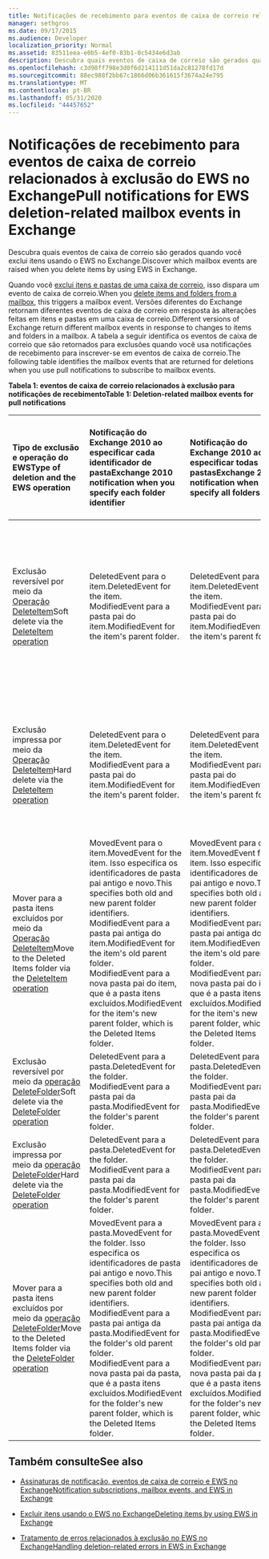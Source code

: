 ```yaml
---
title: Notificações de recebimento para eventos de caixa de correio relacionados à exclusão do EWS no Exchange
manager: sethgros
ms.date: 09/17/2015
ms.audience: Developer
localization_priority: Normal
ms.assetid: 83511eea-e0b5-4ef0-83b1-0c5434e6d3ab
description: Descubra quais eventos de caixa de correio são gerados quando você exclui itens usando o EWS no Exchange.
ms.openlocfilehash: c3d98ff798e3d0f6d214111d51da2c81278fd17d
ms.sourcegitcommit: 88ec988f2bb67c1866d06b361615f3674a24e795
ms.translationtype: MT
ms.contentlocale: pt-BR
ms.lasthandoff: 05/31/2020
ms.locfileid: "44457652"
---
```

# <a name="pull-notifications-for-ews-deletion-related-mailbox-events-in-exchange"></a><span data-ttu-id="fde17-103">Notificações de recebimento para eventos de caixa de correio relacionados à exclusão do EWS no Exchange</span><span class="sxs-lookup"><span data-stu-id="fde17-103">Pull notifications for EWS deletion-related mailbox events in Exchange</span></span>

<span data-ttu-id="fde17-104">Descubra quais eventos de caixa de correio são gerados quando você exclui itens usando o EWS no Exchange.</span><span class="sxs-lookup"><span data-stu-id="fde17-104">Discover which mailbox events are raised when you delete items by using EWS in Exchange.</span></span>
  
<span data-ttu-id="fde17-105">Quando você [exclui itens e pastas de uma caixa de correio](deleting-items-by-using-ews-in-exchange.md), isso dispara um evento de caixa de correio.</span><span class="sxs-lookup"><span data-stu-id="fde17-105">When you [delete items and folders from a mailbox](deleting-items-by-using-ews-in-exchange.md), this triggers a mailbox event.</span></span> <span data-ttu-id="fde17-106">Versões diferentes do Exchange retornam diferentes eventos de caixa de correio em resposta às alterações feitas em itens e pastas em uma caixa de correio.</span><span class="sxs-lookup"><span data-stu-id="fde17-106">Different versions of Exchange return different mailbox events in response to changes to items and folders in a mailbox.</span></span> <span data-ttu-id="fde17-107">A tabela a seguir identifica os eventos de caixa de correio que são retornados para exclusões quando você usa notificações de recebimento para inscrever-se em eventos de caixa de correio.</span><span class="sxs-lookup"><span data-stu-id="fde17-107">The following table identifies the mailbox events that are returned for deletions when you use pull notifications to subscribe to mailbox events.</span></span> 
  
<span data-ttu-id="fde17-108">**Tabela 1: eventos de caixa de correio relacionados à exclusão para notificações de recebimento**</span><span class="sxs-lookup"><span data-stu-id="fde17-108">**Table 1: Deletion-related mailbox events for pull notifications**</span></span>

|<span data-ttu-id="fde17-109">**Tipo de exclusão e operação do EWS**</span><span class="sxs-lookup"><span data-stu-id="fde17-109">**Type of deletion and the EWS operation**</span></span>|<span data-ttu-id="fde17-110">**Notificação do Exchange 2010 ao especificar cada identificador de pasta**</span><span class="sxs-lookup"><span data-stu-id="fde17-110">**Exchange 2010 notification when you specify each folder identifier**</span></span>|<span data-ttu-id="fde17-111">**Notificação do Exchange 2010 ao especificar todas as pastas**</span><span class="sxs-lookup"><span data-stu-id="fde17-111">**Exchange 2010 notification when you specify all folders**</span></span>|<span data-ttu-id="fde17-112">**Notificação do Exchange Online e do Exchange 2013 ao especificar cada identificador de pasta**</span><span class="sxs-lookup"><span data-stu-id="fde17-112">**Exchange Online and Exchange 2013 notification when you specify each folder identifier**</span></span>|<span data-ttu-id="fde17-113">**Exchange Online e Exchange 2013 ao especificar todas as pastas**</span><span class="sxs-lookup"><span data-stu-id="fde17-113">**Exchange Online and Exchange 2013 when you specify all folders**</span></span>|
|:-----|:-----|:-----|:-----|:-----|
|<span data-ttu-id="fde17-114">Exclusão reversível por meio da [Operação DeleteItem](https://msdn.microsoft.com/library/3e26c416-fa12-476e-bfd2-5c1f4bb7b348%28Office.15%29.aspx)</span><span class="sxs-lookup"><span data-stu-id="fde17-114">Soft delete via the [DeleteItem operation](https://msdn.microsoft.com/library/3e26c416-fa12-476e-bfd2-5c1f4bb7b348%28Office.15%29.aspx)</span></span> <br/> |<span data-ttu-id="fde17-115">DeletedEvent para o item.</span><span class="sxs-lookup"><span data-stu-id="fde17-115">DeletedEvent for the item.</span></span>  <br/> <span data-ttu-id="fde17-116">ModifiedEvent para a pasta pai do item.</span><span class="sxs-lookup"><span data-stu-id="fde17-116">ModifiedEvent for the item's parent folder.</span></span>  <br/> |<span data-ttu-id="fde17-117">DeletedEvent para o item.</span><span class="sxs-lookup"><span data-stu-id="fde17-117">DeletedEvent for the item.</span></span>  <br/> <span data-ttu-id="fde17-118">ModifiedEvent para a pasta pai do item.</span><span class="sxs-lookup"><span data-stu-id="fde17-118">ModifiedEvent for the item's parent folder.</span></span>  <br/> |<span data-ttu-id="fde17-119">MovedEvent para o item.</span><span class="sxs-lookup"><span data-stu-id="fde17-119">MovedEvent for the item.</span></span> <span data-ttu-id="fde17-120">Isso especifica os identificadores de pasta pai antigo e novo.</span><span class="sxs-lookup"><span data-stu-id="fde17-120">This specifies both the old and new parent folder identifiers.</span></span> <span data-ttu-id="fde17-121">O item é movido para a pasta exclusões no dumpster.</span><span class="sxs-lookup"><span data-stu-id="fde17-121">The item is moved to the Deletions folder in the dumpster.</span></span>  <br/> <span data-ttu-id="fde17-122">ModifiedEvent para a pasta pai do item.</span><span class="sxs-lookup"><span data-stu-id="fde17-122">ModifiedEvent for the item's parent folder.</span></span>  <br/> |<span data-ttu-id="fde17-123">DeletedEvent para o item.</span><span class="sxs-lookup"><span data-stu-id="fde17-123">DeletedEvent for the item.</span></span>  <br/> <span data-ttu-id="fde17-124">DeletedEvent para o item da pasta de pesquisa padrão AllItems.</span><span class="sxs-lookup"><span data-stu-id="fde17-124">DeletedEvent for the item from the AllItems default search folder.</span></span>  <br/> <span data-ttu-id="fde17-125">ModifiedEvent para a pasta pai do item.</span><span class="sxs-lookup"><span data-stu-id="fde17-125">ModifiedEvent for the item's parent folder.</span></span>  <br/> |
|<span data-ttu-id="fde17-126">Exclusão impressa por meio da [Operação DeleteItem](https://msdn.microsoft.com/library/3e26c416-fa12-476e-bfd2-5c1f4bb7b348%28Office.15%29.aspx)</span><span class="sxs-lookup"><span data-stu-id="fde17-126">Hard delete via the [DeleteItem operation](https://msdn.microsoft.com/library/3e26c416-fa12-476e-bfd2-5c1f4bb7b348%28Office.15%29.aspx)</span></span> <br/> |<span data-ttu-id="fde17-127">DeletedEvent para o item.</span><span class="sxs-lookup"><span data-stu-id="fde17-127">DeletedEvent for the item.</span></span>  <br/> <span data-ttu-id="fde17-128">ModifiedEvent para a pasta pai do item.</span><span class="sxs-lookup"><span data-stu-id="fde17-128">ModifiedEvent for the item's parent folder.</span></span>  <br/> |<span data-ttu-id="fde17-129">DeletedEvent para o item.</span><span class="sxs-lookup"><span data-stu-id="fde17-129">DeletedEvent for the item.</span></span>  <br/> <span data-ttu-id="fde17-130">ModifiedEvent para a pasta pai do item.</span><span class="sxs-lookup"><span data-stu-id="fde17-130">ModifiedEvent for the item's parent folder.</span></span>  <br/> |<span data-ttu-id="fde17-131">DeletedEvent para o item.</span><span class="sxs-lookup"><span data-stu-id="fde17-131">DeletedEvent for the item.</span></span>  <br/> <span data-ttu-id="fde17-132">ModifiedEvent para a pasta pai do item.</span><span class="sxs-lookup"><span data-stu-id="fde17-132">ModifiedEvent for the item's parent folder.</span></span>  <br/> |<span data-ttu-id="fde17-133">DeletedEvent para o item.</span><span class="sxs-lookup"><span data-stu-id="fde17-133">DeletedEvent for the item.</span></span>  <br/> <span data-ttu-id="fde17-134">DeletedEvent para o item da pasta de pesquisa padrão AllItems.</span><span class="sxs-lookup"><span data-stu-id="fde17-134">DeletedEvent for the item from the AllItems default search folder.</span></span>  <br/> <span data-ttu-id="fde17-135">ModifiedEvent para a pasta pai do item.</span><span class="sxs-lookup"><span data-stu-id="fde17-135">ModifiedEvent for the item's parent folder.</span></span>  <br/> |
|<span data-ttu-id="fde17-136">Mover para a pasta itens excluídos por meio da [Operação DeleteItem](https://msdn.microsoft.com/library/3e26c416-fa12-476e-bfd2-5c1f4bb7b348%28Office.15%29.aspx)</span><span class="sxs-lookup"><span data-stu-id="fde17-136">Move to the Deleted Items folder via the [DeleteItem operation](https://msdn.microsoft.com/library/3e26c416-fa12-476e-bfd2-5c1f4bb7b348%28Office.15%29.aspx)</span></span> <br/> |<span data-ttu-id="fde17-137">MovedEvent para o item.</span><span class="sxs-lookup"><span data-stu-id="fde17-137">MovedEvent for the item.</span></span> <span data-ttu-id="fde17-138">Isso especifica os identificadores de pasta pai antigo e novo.</span><span class="sxs-lookup"><span data-stu-id="fde17-138">This specifies both old and new parent folder identifiers.</span></span>  <br/> <span data-ttu-id="fde17-139">ModifiedEvent para a pasta pai antiga do item.</span><span class="sxs-lookup"><span data-stu-id="fde17-139">ModifiedEvent for the item's old parent folder.</span></span>  <br/> <span data-ttu-id="fde17-140">ModifiedEvent para a nova pasta pai do item, que é a pasta itens excluídos.</span><span class="sxs-lookup"><span data-stu-id="fde17-140">ModifiedEvent for the item's new parent folder, which is the Deleted Items folder.</span></span>  <br/> |<span data-ttu-id="fde17-141">MovedEvent para o item.</span><span class="sxs-lookup"><span data-stu-id="fde17-141">MovedEvent for the item.</span></span> <span data-ttu-id="fde17-142">Isso especifica os identificadores de pasta pai antigo e novo.</span><span class="sxs-lookup"><span data-stu-id="fde17-142">This specifies both old and new parent folder identifiers.</span></span>  <br/> <span data-ttu-id="fde17-143">ModifiedEvent para a pasta pai antiga do item.</span><span class="sxs-lookup"><span data-stu-id="fde17-143">ModifiedEvent for the item's old parent folder.</span></span>  <br/> <span data-ttu-id="fde17-144">ModifiedEvent para a nova pasta pai do item, que é a pasta itens excluídos.</span><span class="sxs-lookup"><span data-stu-id="fde17-144">ModifiedEvent for the item's new parent folder, which is the Deleted Items folder.</span></span>  <br/> |<span data-ttu-id="fde17-145">MovedEvent para o item.</span><span class="sxs-lookup"><span data-stu-id="fde17-145">MovedEvent for the item.</span></span> <span data-ttu-id="fde17-146">Isso especifica os identificadores de pasta pai antigo e novo.</span><span class="sxs-lookup"><span data-stu-id="fde17-146">This specifies both old and new parent folder identifiers.</span></span>  <br/> <span data-ttu-id="fde17-147">ModifiedEvent para a pasta pai antiga do item.</span><span class="sxs-lookup"><span data-stu-id="fde17-147">ModifiedEvent for the item's old parent folder.</span></span>  <br/> <span data-ttu-id="fde17-148">ModifiedEvent para a nova pasta pai do item, que é a pasta itens excluídos.</span><span class="sxs-lookup"><span data-stu-id="fde17-148">ModifiedEvent for the item's new parent folder, which is the Deleted Items folder.</span></span>  <br/> |<span data-ttu-id="fde17-149">DeletedEvent da pasta de pesquisa padrão AllItems.</span><span class="sxs-lookup"><span data-stu-id="fde17-149">DeletedEvent from the AllItems default search folder.</span></span>  <br/> <span data-ttu-id="fde17-150">CreatedEvent para o item na pasta AllItems.</span><span class="sxs-lookup"><span data-stu-id="fde17-150">CreatedEvent for the item in the AllItems folder.</span></span>  <br/> <span data-ttu-id="fde17-151">ModifiedEvent para a pasta pai do item original.</span><span class="sxs-lookup"><span data-stu-id="fde17-151">ModifiedEvent for the item's original parent folder.</span></span>  <br/> <span data-ttu-id="fde17-152">ModifiedEvent para a pasta itens excluídos.</span><span class="sxs-lookup"><span data-stu-id="fde17-152">ModifiedEvent for the Deleted Items folder.</span></span>  <br/> |
|<span data-ttu-id="fde17-153">Exclusão reversível por meio da [operação DeleteFolder](https://msdn.microsoft.com/library/b0f92682-4895-4bcf-a4a1-e4c2e8403979%28Office.15%29.aspx)</span><span class="sxs-lookup"><span data-stu-id="fde17-153">Soft delete via the [DeleteFolder operation](https://msdn.microsoft.com/library/b0f92682-4895-4bcf-a4a1-e4c2e8403979%28Office.15%29.aspx)</span></span> <br/> |<span data-ttu-id="fde17-154">DeletedEvent para a pasta.</span><span class="sxs-lookup"><span data-stu-id="fde17-154">DeletedEvent for the folder.</span></span>  <br/> <span data-ttu-id="fde17-155">ModifiedEvent para a pasta pai da pasta.</span><span class="sxs-lookup"><span data-stu-id="fde17-155">ModifiedEvent for the folder's parent folder.</span></span>  <br/> |<span data-ttu-id="fde17-156">DeletedEvent para a pasta.</span><span class="sxs-lookup"><span data-stu-id="fde17-156">DeletedEvent for the folder.</span></span>  <br/> <span data-ttu-id="fde17-157">ModifiedEvent para a pasta pai da pasta.</span><span class="sxs-lookup"><span data-stu-id="fde17-157">ModifiedEvent for the folder's parent folder.</span></span>  <br/> |<span data-ttu-id="fde17-158">DeletedEvent para a pasta.</span><span class="sxs-lookup"><span data-stu-id="fde17-158">DeletedEvent for the folder.</span></span>  <br/> <span data-ttu-id="fde17-159">ModifiedEvent para a pasta pai da pasta.</span><span class="sxs-lookup"><span data-stu-id="fde17-159">ModifiedEvent for the folder's parent folder.</span></span>  <br/> |<span data-ttu-id="fde17-160">DeletedEvent para a pasta.</span><span class="sxs-lookup"><span data-stu-id="fde17-160">DeletedEvent for the folder.</span></span>  <br/> <span data-ttu-id="fde17-161">ModifiedEvent para a pasta pai da pasta.</span><span class="sxs-lookup"><span data-stu-id="fde17-161">ModifiedEvent for the folder's parent folder.</span></span>  <br/> |
|<span data-ttu-id="fde17-162">Exclusão impressa por meio da [operação DeleteFolder](https://msdn.microsoft.com/library/b0f92682-4895-4bcf-a4a1-e4c2e8403979%28Office.15%29.aspx)</span><span class="sxs-lookup"><span data-stu-id="fde17-162">Hard delete via the [DeleteFolder operation](https://msdn.microsoft.com/library/b0f92682-4895-4bcf-a4a1-e4c2e8403979%28Office.15%29.aspx)</span></span> <br/> |<span data-ttu-id="fde17-163">DeletedEvent para a pasta.</span><span class="sxs-lookup"><span data-stu-id="fde17-163">DeletedEvent for the folder.</span></span>  <br/> <span data-ttu-id="fde17-164">ModifiedEvent para a pasta pai da pasta.</span><span class="sxs-lookup"><span data-stu-id="fde17-164">ModifiedEvent for the folder's parent folder.</span></span>  <br/> |<span data-ttu-id="fde17-165">DeletedEvent para a pasta.</span><span class="sxs-lookup"><span data-stu-id="fde17-165">DeletedEvent for the folder.</span></span>  <br/> <span data-ttu-id="fde17-166">ModifiedEvent para a pasta pai da pasta.</span><span class="sxs-lookup"><span data-stu-id="fde17-166">ModifiedEvent for the folder's parent folder.</span></span>  <br/> |<span data-ttu-id="fde17-167">DeletedEvent para a pasta.</span><span class="sxs-lookup"><span data-stu-id="fde17-167">DeletedEvent for the folder.</span></span>  <br/> <span data-ttu-id="fde17-168">ModifiedEvent para a pasta pai da pasta.</span><span class="sxs-lookup"><span data-stu-id="fde17-168">ModifiedEvent for the folder's parent folder.</span></span>  <br/> |<span data-ttu-id="fde17-169">DeletedEvent para a pasta.</span><span class="sxs-lookup"><span data-stu-id="fde17-169">DeletedEvent for the folder.</span></span>  <br/> <span data-ttu-id="fde17-170">ModifiedEvent para a pasta pai da pasta.</span><span class="sxs-lookup"><span data-stu-id="fde17-170">ModifiedEvent for the folder's parent folder.</span></span>  <br/> |
|<span data-ttu-id="fde17-171">Mover para a pasta itens excluídos por meio da [operação DeleteFolder](https://msdn.microsoft.com/library/b0f92682-4895-4bcf-a4a1-e4c2e8403979%28Office.15%29.aspx)</span><span class="sxs-lookup"><span data-stu-id="fde17-171">Move to the Deleted Items folder via the [DeleteFolder operation](https://msdn.microsoft.com/library/b0f92682-4895-4bcf-a4a1-e4c2e8403979%28Office.15%29.aspx)</span></span> <br/> |<span data-ttu-id="fde17-172">MovedEvent para a pasta.</span><span class="sxs-lookup"><span data-stu-id="fde17-172">MovedEvent for the folder.</span></span> <span data-ttu-id="fde17-173">Isso especifica os identificadores de pasta pai antigo e novo.</span><span class="sxs-lookup"><span data-stu-id="fde17-173">This specifies both old and new parent folder identifiers.</span></span>  <br/> <span data-ttu-id="fde17-174">ModifiedEvent para a pasta pai antiga da pasta.</span><span class="sxs-lookup"><span data-stu-id="fde17-174">ModifiedEvent for the folder's old parent folder.</span></span>  <br/> <span data-ttu-id="fde17-175">ModifiedEvent para a nova pasta pai da pasta, que é a pasta itens excluídos.</span><span class="sxs-lookup"><span data-stu-id="fde17-175">ModifiedEvent for the folder's new parent folder, which is the Deleted Items folder.</span></span>  <br/> |<span data-ttu-id="fde17-176">MovedEvent para a pasta.</span><span class="sxs-lookup"><span data-stu-id="fde17-176">MovedEvent for the folder.</span></span> <span data-ttu-id="fde17-177">Isso especifica os identificadores de pasta pai antigo e novo.</span><span class="sxs-lookup"><span data-stu-id="fde17-177">This specifies both old and new parent folder identifiers.</span></span>  <br/> <span data-ttu-id="fde17-178">ModifiedEvent para a pasta pai antiga da pasta.</span><span class="sxs-lookup"><span data-stu-id="fde17-178">ModifiedEvent for the folder's old parent folder.</span></span>  <br/> <span data-ttu-id="fde17-179">ModifiedEvent para a nova pasta pai da pasta, que é a pasta itens excluídos.</span><span class="sxs-lookup"><span data-stu-id="fde17-179">ModifiedEvent for the folder's new parent folder, which is the Deleted Items folder.</span></span>  <br/> |<span data-ttu-id="fde17-180">MovedEvent para a pasta.</span><span class="sxs-lookup"><span data-stu-id="fde17-180">MovedEvent for the folder.</span></span> <span data-ttu-id="fde17-181">Isso especifica os identificadores de pasta pai antigo e novo.</span><span class="sxs-lookup"><span data-stu-id="fde17-181">This specifies both old and new parent folder identifiers.</span></span>  <br/> <span data-ttu-id="fde17-182">ModifiedEvent para a pasta pai antiga da pasta.</span><span class="sxs-lookup"><span data-stu-id="fde17-182">ModifiedEvent for the folder's old parent folder.</span></span>  <br/> <span data-ttu-id="fde17-183">ModifiedEvent para a nova pasta pai da pasta, que é a pasta itens excluídos.</span><span class="sxs-lookup"><span data-stu-id="fde17-183">ModifiedEvent for the folder's new parent folder, which is the Deleted Items folder.</span></span>  <br/> |<span data-ttu-id="fde17-184">ModifiedEvent para a pasta pai antiga da pasta.</span><span class="sxs-lookup"><span data-stu-id="fde17-184">ModifiedEvent for the folder's old parent folder.</span></span>  <br/> <span data-ttu-id="fde17-185">ModifiedEvent para a nova pasta pai da pasta que é a pasta itens excluídos.</span><span class="sxs-lookup"><span data-stu-id="fde17-185">ModifiedEvent for the folder's new parent folder which is the Deleted Items folder.</span></span>  <br/> |
   
## <a name="see-also"></a><span data-ttu-id="fde17-186">Também consulte</span><span class="sxs-lookup"><span data-stu-id="fde17-186">See also</span></span>


- [<span data-ttu-id="fde17-187">Assinaturas de notificação, eventos de caixa de correio e EWS no Exchange</span><span class="sxs-lookup"><span data-stu-id="fde17-187">Notification subscriptions, mailbox events, and EWS in Exchange</span></span>](notification-subscriptions-mailbox-events-and-ews-in-exchange.md)
    
- [<span data-ttu-id="fde17-188">Excluir itens usando o EWS no Exchange</span><span class="sxs-lookup"><span data-stu-id="fde17-188">Deleting items by using EWS in Exchange</span></span>](deleting-items-by-using-ews-in-exchange.md)
    
- [<span data-ttu-id="fde17-189">Tratamento de erros relacionados à exclusão no EWS no Exchange</span><span class="sxs-lookup"><span data-stu-id="fde17-189">Handling deletion-related errors in EWS in Exchange</span></span>](handling-deletion-related-errors-in-ews-in-exchange.md)
    

